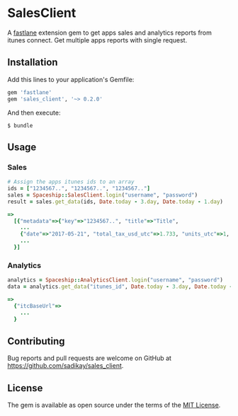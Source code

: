 # SalesClient

A [fastlane](https://github.com/fastlane/fastlane) extension gem to get apps sales and analytics reports from itunes connect.
Get multiple apps reports with single request.

## Installation

Add this lines to your application's Gemfile:

```ruby
gem 'fastlane'
gem 'sales_client', '~> 0.2.0'
```

And then execute:

    $ bundle

## Usage
### Sales

```ruby
# Assign the apps itunes ids to an array
ids = ["1234567..", "1234567..", "1234567.."]
sales = Spaceship::SalesClient.login("username", "password")
result = sales.get_data(ids, Date.today - 3.day, Date.today - 1.day)

=>
  [{"metadata"=>{"key"=>"1234567..", "title"=>"Title",
    ...
    {"date"=>"2017-05-21", "total_tax_usd_utc"=>1.733, "units_utc"=>1, "Royalty_utc"=>1.182}
    ...
  }]
```
### Analytics

```ruby
analytics = Spaceship::AnalyticsClient.login("username", "password")
data = analytics.get_data("itunes_id", Date.today - 3.day, Date.today - 1.day)

=>
  {"itcBaseUrl"=>
    ...
  }
```

## Contributing

Bug reports and pull requests are welcome on GitHub at https://github.com/sadikay/sales_client.


## License

The gem is available as open source under the terms of the [MIT License](http://opensource.org/licenses/MIT).
